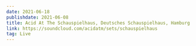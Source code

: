 ```yaml
---
date: 2021-06-18
publishdate: 2021-06-08
title: Acid At The Schauspielhaus, Deutsches Schauspielhaus, Hamburg
link: https://soundcloud.com/acidatm/sets/schauspielhaus
tag: Live
---
```

